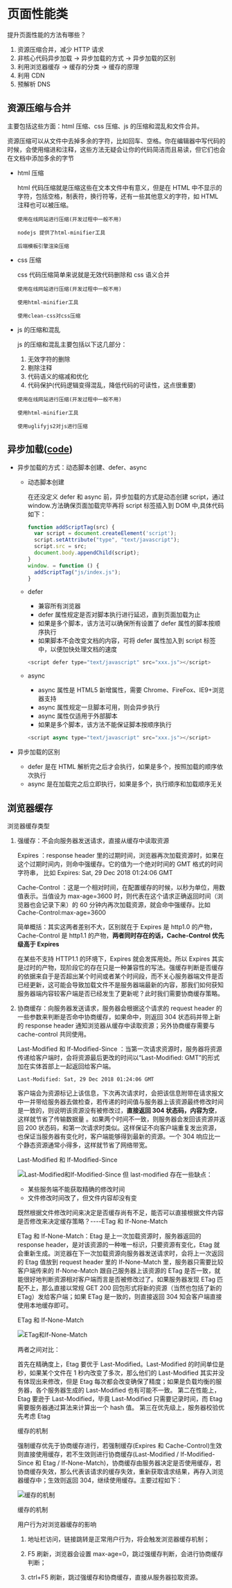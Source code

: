 # 页面性能类

提升页面性能的方法有哪些？

1. 资源压缩合并，减少 HTTP 请求
2. 非核心代码异步加载 -> 异步加载的方式 -> 异步加载的区别
3. 利用浏览器缓存 -> 缓存的分类 -> 缓存的原理
4. 利用 CDN
5. 预解析 DNS

<!-- 减少域名查找，
开启CDN，
首屏样式内联，
样式预加载，
JS后置，
图片懒加载，图片压缩，背景小图片组成集合图
开启gzip压缩
设置静态文件过期时间
开启缓存控制cache-control expires last-modified
配置etag
减少http请求组合文件
压缩样式文件，脚本文件
图标用字体图标代替
静态资源过多单独部署 -->

## 资源压缩与合并

主要包括这些方面：html 压缩、css 压缩、js 的压缩和混乱和文件合并。

资源压缩可以从文件中去掉多余的字符，比如回车、空格。你在编辑器中写代码的时候，会使用缩进和注释，这些方法无疑会让你的代码简洁而且易读，但它们也会在文档中添加多余的字节

-   html 压缩

    html 代码压缩就是压缩这些在文本文件中有意义，但是在 HTML 中不显示的字符，包括空格，制表符，换行符等，还有一些其他意义的字符，如 HTML 注释也可以被压缩。

    ```
    使用在线网站进行压缩(开发过程中一般不用)

    nodejs 提供了html-minifier工具

    后端模板引擎渲染压缩
    ```

-   css 压缩

    css 代码压缩简单来说就是无效代码删除和 css 语义合并

    ```
    使用在线网站进行压缩(开发过程中一般不用)

    使用html-minifier工具

    使用clean-css对css压缩
    ```

-   js 的压缩和混乱

    js 的压缩和混乱主要包括以下这几部分：

    1. 无效字符的删除
    2. 剔除注释
    3. 代码语义的缩减和优化
    4. 代码保护(代码逻辑变得混乱，降低代码的可读性，这点很重要)

    ```
    使用在线网站进行压缩(开发过程中一般不用)

    使用html-minifier工具

    使用uglifyjs2对js进行压缩
    ```

## 异步加载([code](https://github.com/WuChenDi/Front-End/blob/master/04-%E9%9D%A2%E8%AF%95/2018%E5%B9%B4%E5%BA%95Coding/perfomance.html))

-   异步加载的方式：动态脚本创建、defer、async

    -   动态脚本创建

        在还没定义 defer 和 async 前，异步加载的方式是动态创建 script，通过 window.方法确保页面加载完毕再将 script 标签插入到 DOM 中,具体代码如下：

        ```js
        function addScriptTag(src) {
          var script = document.createElement('script');
          script.setAttribute("type", "text/javascript");
          script.src = src;
          document.body.appendChild(script);
        }
        window. = function () {
          addScriptTag("js/index.js");
        }
        ```

    -   defer
        -   兼容所有浏览器
        -   defer 属性规定是否对脚本执行进行延迟，直到页面加载为止
        -   如果是多个脚本，该方法可以确保所有设置了 defer 属性的脚本按顺序执行
        -   如果脚本不会改变文档的内容，可将 defer 属性加入到 script 标签中，以便加快处理文档的速度
        ```js
        <script defer type="text/javascript" src="xxx.js"></script>
        ```
    -   async
        -   async 属性是 HTML5 新增属性，需要 Chrome、FireFox、IE9+浏览器支持
        -   async 属性规定一旦脚本可用，则会异步执行
        -   async 属性仅适用于外部脚本
        -   如果是多个脚本，该方法不能保证脚本按顺序执行
        ```js
        <script async type="text/javascript" src="xxx.js"></script>
        ```

-   异步加载的区别
    -   defer 是在 HTML 解析完之后才会执行，如果是多个，按照加载的顺序依次执行
    -   async 是在加载完之后立即执行，如果是多个，执行顺序和加载顺序无关

## 浏览器缓存

浏览器缓存类型

1. 强缓存：不会向服务器发送请求，直接从缓存中读取资源

    Expires ：response header 里的过期时间，浏览器再次加载资源时，如果在这个过期时间内，则命中强缓存。它的值为一个绝对时间的 GMT 格式的时间字符串， 比如 Expires: Sat, 29 Dec 2018 01:24:06 GMT

    Cache-Control ：这是一个相对时间，在配置缓存的时候，以秒为单位，用数值表示。当值设为 max-age=3600 时，则代表在这个请求正确返回时间（浏览器也会记录下来）的 60 分钟内再次加载资源，就会命中强缓存。比如 Cache-Control:max-age=3600

    简单概括：其实这两者差别不大，区别就在于 Expires 是 http1.0 的产物，Cache-Control 是 http1.1 的产物，**两者同时存在的话，Cache-Control 优先级高于 Expires**

    在某些不支持 HTTP1.1 的环境下，Expires 就会发挥用处。所以 Expires 其实是过时的产物，现阶段它的存在只是一种兼容性的写法。强缓存判断是否缓存的依据来自于是否超出某个时间或者某个时间段，而不关心服务器端文件是否已经更新，这可能会导致加载文件不是服务器端最新的内容，那我们如何获知服务器端内容较客户端是否已经发生了更新呢？此时我们需要协商缓存策略。

2. 协商缓存：向服务器发送请求，服务器会根据这个请求的 request header 的一些参数来判断是否命中协商缓存，如果命中，则返回 304 状态码并带上新的 response header 通知浏览器从缓存中读取资源；另外协商缓存需要与 cache-control 共同使用。

    Last-Modified 和 If-Modified-Since ：当第一次请求资源时，服务器将资源传递给客户端时，会将资源最后更改的时间以“Last-Modified: GMT”的形式加在实体首部上一起返回给客户端。

    ```
    Last-Modified: Sat, 29 Dec 2018 01:24:06 GMT
    ```

    客户端会为资源标记上该信息，下次再次请求时，会把该信息附带在请求报文中一并带给服务器去做检查，若传递的时间值与服务器上该资源最终修改时间是一致的，则说明该资源没有被修改过，**直接返回 304 状态码，内容为空**，这样就节省了传输数据量 。如果两个时间不一致，则服务器会发回该资源并返回 200 状态码，和第一次请求时类似。这样保证不向客户端重复发出资源，也保证当服务器有变化时，客户端能够得到最新的资源。一个 304 响应比一个静态资源通常小得多，这样就节省了网络带宽。

    Last-Modified 和 If-Modified-Since

    ![Last-Modified和If-Modified-Since](../screenshots/面试-页面性能-Last-Modified和If-Modified-Since.png)
    但 last-modified 存在一些缺点：

    - 某些服务端不能获取精确的修改时间
    - 文件修改时间改了，但文件内容却没有变

    既然根据文件修改时间来决定是否缓存尚有不足，能否可以直接根据文件内容是否修改来决定缓存策略？----ETag 和 If-None-Match

    ETag 和 If-None-Match：Etag 是上一次加载资源时，服务器返回的 response header，是对该资源的一种唯一标识，只要资源有变化，Etag 就会重新生成。浏览器在下一次加载资源向服务器发送请求时，会将上一次返回的 Etag 值放到 request header 里的 If-None-Match 里，服务器只需要比较客户端传来的 If-None-Match 跟自己服务器上该资源的 ETag 是否一致，就能很好地判断资源相对客户端而言是否被修改过了。如果服务器发现 ETag 匹配不上，那么直接以常规 GET 200 回包形式将新的资源（当然也包括了新的 ETag）发给客户端；如果 ETag 是一致的，则直接返回 304 知会客户端直接使用本地缓存即可。

    ETag 和 If-None-Match

    ![ETag和If-None-Match](../screenshots/面试-页面性能-ETag和If-None-Match.png)

    两者之间对比：

    首先在精确度上，Etag 要优于 Last-Modified。Last-Modified 的时间单位是秒，如果某个文件在 1 秒内改变了多次，那么他们的 Last-Modified 其实并没有体现出来修改，但是 Etag 每次都会改变确保了精度；如果是负载均衡的服务器，各个服务器生成的 Last-Modified 也有可能不一致。
    第二在性能上，Etag 要逊于 Last-Modified，毕竟 Last-Modified 只需要记录时间，而 Etag 需要服务器通过算法来计算出一个 hash 值。
    第三在优先级上，服务器校验优先考虑 Etag

    缓存的机制

    强制缓存优先于协商缓存进行，若强制缓存(Expires 和 Cache-Control)生效则直接使用缓存，若不生效则进行协商缓存(Last-Modified / If-Modified-Since 和 Etag / If-None-Match)，协商缓存由服务器决定是否使用缓存，若协商缓存失效，那么代表该请求的缓存失效，重新获取请求结果，再存入浏览器缓存中；生效则返回 304，继续使用缓存。主要过程如下：

    ![缓存的机制](../screenshots/面试-页面性能-缓存的机制.png)

    缓存的机制

    用户行为对浏览器缓存的影响

    1. 地址栏访问，链接跳转是正常用户行为，将会触发浏览器缓存机制；

    2. F5 刷新，浏览器会设置 max-age=0，跳过强缓存判断，会进行协商缓存判断；

    3. ctrl+F5 刷新，跳过强缓存和协商缓存，直接从服务器拉取资源。

